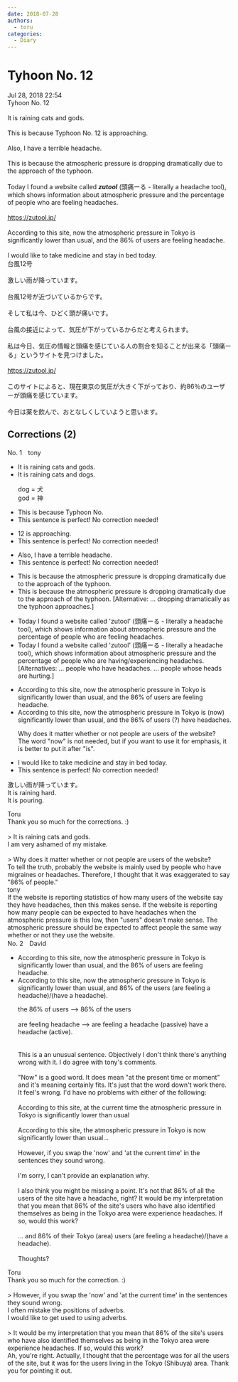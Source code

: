 ```yaml
---
date: 2018-07-28
authors:
  - toru
categories:
  - Diary
---
```


<h1 id="subject_show">Tyhoon No. 12</h1>
<div class="date">Jul 28, 2018 22:54</div>
<div id="post"><div id="body_show_ori">
Tyhoon No. 12<br/><br/>It is raining cats and gods. <br/><br/>This is because Typhoon No. 12 is approaching.<br/><br/>Also, I have a terrible headache.<br/><br/>This is because the atmospheric pressure is dropping dramatically due to the approach of the typhoon.<br/><br/>Today I found a website called <strong><em>zutool</em></strong> (頭痛ーる - literally a headache tool), which shows information about atmospheric pressure and the percentage of people who are feeling headaches.<br/><br/><a href="https://zutool.jp/" target="_blank">https://zutool.jp/</a><br/><br/>According to this site, now the atmospheric pressure in Tokyo is significantly lower than usual, and the 86% of users are feeling headache.<br/><br/>I would like to take medicine and stay in bed today.
</div></div>

<!-- more -->

<div id="post_ja"><div id="body_show_mo">
台風12号<br/><br/>激しい雨が降っています。<br/><br/>台風12号が近づいているからです。<br/><br/>そして私は今、ひどく頭が痛いです。<br/><br/>台風の接近によって、気圧が下がっているからだと考えられます。<br/><br/>私は今日、気圧の情報と頭痛を感じている人の割合を知ることが出来る「頭痛ーる」というサイトを見つけました。<br/><br/><a href="https://zutool.jp/" target="_blank">https://zutool.jp/</a><br/><br/>このサイトによると、現在東京の気圧が大きく下がっており、約86％のユーザーが頭痛を感じています。<br/><br/>今日は薬を飲んで、おとなしくしていようと思います。
</div></div>

## Corrections (2)
<div id="block"><div class="first_name"> No. 1　<span class="just_name">tony</span></div><div id="block2">
<ul class="correction_field">
<li class="incorrect">It is raining cats and gods.</li>
<li class="corrected correct">
It is raining cats and <span class="f_red">dog</span>s.
<p class="correction_comment">dog = 犬<br/>god = 神</p>
</li>
</ul>
<ul class="correction_field">
<li class="incorrect">This is because Typhoon No.</li>
<li class="corrected perfect">This sentence is perfect! No correction needed!</li>
</ul>
<ul class="correction_field">
<li class="incorrect">12 is approaching.</li>
<li class="corrected perfect">This sentence is perfect! No correction needed!</li>
</ul>
<ul class="correction_field">
<li class="incorrect">Also, I have a terrible headache.</li>
<li class="corrected perfect">This sentence is perfect! No correction needed!</li>
</ul>
<ul class="correction_field">
<li class="incorrect">This is because the atmospheric pressure is dropping dramatically due to the approach of the typhoon.</li>
<li class="corrected correct">
This is because the atmospheric pressure is dropping dramatically due to the approach of the typhoon. [Alternative: ... dropping dramatically as the typhoon approaches.]
</li>
</ul>
<ul class="correction_field">
<li class="incorrect">Today I found a website called 'zutool' (頭痛ーる - literally a headache tool), which shows information about atmospheric pressure and the percentage of people who are feeling headaches.</li>
<li class="corrected correct">
Today I found a website called 'zutool' (頭痛ーる - literally a headache tool), which shows information about atmospheric pressure and the percentage of people who are <span class="f_red">having</span>/<span class="f_red">experiencing</span> headaches. [Alternatives: ... people who have headaches. ... people whose heads are hurting.]
</li>
</ul>
<ul class="correction_field">
<li class="incorrect">According to this site, now the atmospheric pressure in Tokyo is significantly lower than usual, and the 86% of users are feeling headache.</li>
<li class="corrected correct">
According to this site, <span class="f_red"><span class="sline">now</span></span> the atmospheric pressure in Tokyo is (now) significantly lower than usual, and <span class="f_red"><span class="sline">the</span></span> 86% of users (?) <span class="f_red">have</span> headache<span class="f_red">s</span>.
<p class="correction_comment">Why does it matter whether or not people are users of the website?<br/>The word "now" is not needed, but if you want to use it for emphasis, it is better to put it after "is".</p>
</li>
</ul>
<ul class="correction_field">
<li class="incorrect">I would like to take medicine and stay in bed today.</li>
<li class="corrected perfect">This sentence is perfect! No correction needed!</li>
</ul>
<p class="comment_small">
 激しい雨が降っています。
 <br/>
 It is raining hard.
 <br/>
 It is pouring.
</p>

</div><div class="name"><span class="just_name">Toru</span><br>
Thank you so much for the corrections. :)<br/><br/>&gt; It is raining cats and gods.<br/>I am very ashamed of my mistake.<br/><br/>&gt; Why does it matter whether or not people are users of the website?<br/>To tell the truth, probably the website is mainly used by people who have migraines or headaches. Therefore, I thought that it was exaggerated to say "86% of people."
</div>
<div class="name"><span class="just_name">tony</span><br>
If the website is reporting statistics of how many users of the website say they have headaches, then this makes sense. If the website is reporting how many people can be expected to have headaches when the atmospheric pressure is this low, then "users" doesn't make sense. The atmospheric pressure should be expected to affect people the same way whether or not they use the website.
</div>
</div>
<div id="block"><div class="first_name"> No. 2　<span class="just_name">David</span></div><div id="block2">
<ul class="correction_field">
<li class="incorrect">According to this site, now the atmospheric pressure in Tokyo is significantly lower than usual, and the 86% of users are feeling headache.</li>
<li class="corrected correct">
According to this site, now the atmospheric pressure in Tokyo is significantly lower than usual, and 86% of the users (are feeling a headache)/(have a headache).
<p class="correction_comment">the 86% of users --&gt; 86% of the users<br/><br/>are feeling headache --&gt; are feeling a headache (passive) have a headache (active).<br/><br/><br/>This is a an unusual sentence. Objectively I don't think there's anything wrong with it. I do agree with tony's comments.<br/><br/>"Now" is a good word. It does mean "at the present time or moment" and it's meaning certainly fits. It's just that the word down't work there. It feel's wrong. I'd have no problems with either of the following:<br/><br/>According to this site, at the current time the atmospheric pressure in Tokyo is significantly lower than usual<br/><br/>According to this site, the atmospheric pressure in Tokyo is now significantly lower than usual...<br/><br/>However, if you swap the 'now' and 'at the current time' in the sentences they sound wrong.<br/><br/>I'm sorry, I can't provide an explanation why. <br/><br/>I also think you might be missing a point. It's not that 86% of all the users of the site have a headache, right? It would be my interpretation that you mean that 86% of the site's users who have also identified themselves as being in the Tokyo area were experience headaches. If so, would this work?<br/><br/>... and 86% of their Tokyo (area) users (are feeling a headache)/(have a headache).<br/><br/>Thoughts?</p>
</li>
</ul>
</div><div class="name"><span class="just_name">Toru</span><br>
Thank you so much for the correction. :)<br/><br/>&gt; However, if you swap the 'now' and 'at the current time' in the sentences they sound wrong.<br/>I often mistake the positions of adverbs.<br/>I would like to get used to using adverbs.<br/><br/>&gt; It would be my interpretation that you mean that 86% of the site's users who have also identified themselves as being in the Tokyo area were experience headaches. If so, would this work?<br/>Ah, you're right. Actually, I thought that the percentage was for all the users of the site, but it was for the users living in the Tokyo (Shibuya) area. Thank you for pointing it out.
</div>
</div>

